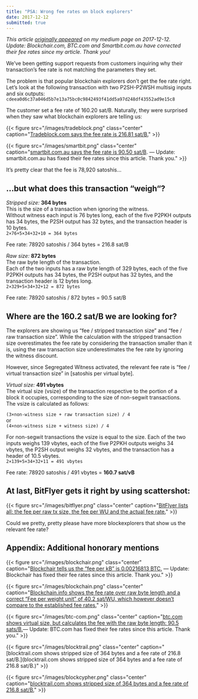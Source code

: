```yaml
---
title: "PSA: Wrong fee rates on block explorers"
date: 2017-12-12
submitted: true
---
```


*This article [originally appeared](https://murchandamus.medium.com/psa-wrong-fee-rates-on-block-explorers-48390cbfcc74) on my medium page on 2017-12-12.*  
*Update: Blockchair.com, BTC.com and Smartbit.com.au have corrected their fee rates since my article. Thank you!*

We’ve been getting support requests from customers inquiring why their transaction’s fee rate is not matching the parameters they set.

The problem is that popular blockchain explorers don’t get the fee rate right. Let’s look at the following transaction with two P2SH-P2WSH multisig inputs and six outputs: `cdeea0d6c37a046d5b7e13a75bc0c9842493f41dd5a97d248df43552ad9e15c8`

The customer set a fee rate of 160.20 sat/B. Naturally, they were surprised when they saw what blockchain explorers are telling us:

{{< figure src="/images/tradeblock.png" class="center" caption="[Tradeblock.com says the fee rate is 216.81 sat/B.](https://tradeblock.com/bitcoin/tx/cdeea0d6c37a046d5b7e13a75bc0c9842493f41dd5a97d248df43552ad9e15c8)" >}}


{{< figure src="/images/smartbit.png" class="center" caption="[smartbit.com.au says the fee rate is 90.50 sat/B](https://www.smartbit.com.au/tx/cdeea0d6c37a046d5b7e13a75bc0c9842493f41dd5a97d248df43552ad9e15c8). — Update: smartbit.com.au has fixed their fee rates since this article. Thank you." >}}

It’s pretty clear that the fee is 78,920 satoshis…

## …but what does this transaction “weigh“?

*Stripped size:* **364 bytes**  
This is the size of a transaction when ignoring the witness.  
Without witness each input is 76 bytes long, each of the five P2PKH outputs has 34 bytes, the P2SH output has 32 bytes, and the transaction header is 10 bytes.  
`2×76+5×34+32+10 = 364 bytes`

Fee rate: 78920 satoshis / 364 bytes = 216.8 sat/B

*Raw size:* **872 bytes**  
The raw byte length of the transaction.  
Each of the two inputs has a raw byte length of 329 bytes, each of the five P2PKH outputs has 34 bytes, the P2SH output has 32 bytes, and the transaction header is 12 bytes long.  
`2×329+5×34+32+12 = 872 bytes`

Fee rate: 78920 satoshis / 872 bytes = 90.5 sat/B

## Where are the 160.2 sat/B we are looking for?

The explorers are showing us “fee / stripped transaction size” and “fee / raw transaction size”. While the calculation with the stripped transaction size overestimates the fee rate by considering the transaction smaller than it is, using the raw transaction size underestimates the fee rate by ignoring the witness discount.

However, since Segregated Witness activated, the relevant fee rate is “fee / virtual transaction size” in [satoshis per virtual byte].

*Virtual size:* **491 vbytes**  
The virtual size (vsize) of the transaction respective to the portion of a block it occupies, corresponding to the size of non-segwit transactions.  
The vsize is calculated as follows:

`(3×non-witness size + raw transaction size) / 4`  
or  
`(4×non-witness size + witness size) / 4`

For non-segwit transactions the vsize is equal to the size.
Each of the two inputs weighs 139 vbytes, each of the five P2PKH outputs weighs 34 vbytes, the P2SH output weighs 32 vbytes, and the transaction has a header of 10.5 vbytes.  
`2×139+5×34+32+11 = 491 vbytes`

Fee rate: 78920 satoshis / 491 vbytes = **160.7 sat/vB**

## At last, BitFlyer gets it right by using scattershot:

{{< figure src="/images/bitflyer.png" class="center" caption="[BitFlyer lists all: the fee per raw tx size, the fee per WU and the actual fee rate.](http://chainflyer.bitflyer.jp/Transaction/cdeea0d6c37a046d5b7e13a75bc0c9842493f41dd5a97d248df43552ad9e15c8)" >}}

Could we pretty, pretty please have more blockexplorers that show us the relevant fee rate?

## Appendix: Additional honorary mentions


{{< figure src="/images/blockchair.png" class="center" caption="[Blockchair tells us the “fee per kB” is 0.00216813 BTC.](https://blockchair.com/bitcoin/transaction/261494937) — Update: Blockchair has fixed their fee rates since this article. Thank you." >}}

{{< figure src="/images/blockchain.png" class="center" caption="[Blockchain.info shows the fee rate over raw byte length and a correct “Fee per weight unit” of 40.2 sat/WU, which however doesn’t compare to the established fee rates.](https://blockchain.info/tx/cdeea0d6c37a046d5b7e13a75bc0c9842493f41dd5a97d248df43552ad9e15c8)" >}}

{{< figure src="/images/btc-com.png" class="center" caption="[btc.com shows virtual size, but calculates the fee with the raw byte length: 90.5 sats/B.](https://btc.com/cdeea0d6c37a046d5b7e13a75bc0c9842493f41dd5a97d248df43552ad9e15c8)— Update: BTC.com has fixed their fee rates since this article. Thank you." >}}

{{< figure src="/images/blocktrail.png" class="center" caption="[blocktrail.com shows stripped size of 364 bytes and a fee rate of 216.8 sat/B.](blocktrail.com shows stripped size of 364 bytes and a fee rate of 216.8 sat/B.)" >}}

{{< figure src="/images/blockcypher.png" class="center" caption="[blocktrail.com shows stripped size of 364 bytes and a fee rate of 216.8 sat/B.](https://www.blocktrail.com/BTC/tx/cdeea0d6c37a046d5b7e13a75bc0c9842493f41dd5a97d248df43552ad9e15c8)" >}}


